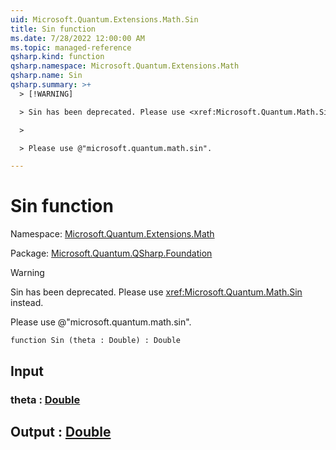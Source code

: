 ```yaml
---
uid: Microsoft.Quantum.Extensions.Math.Sin
title: Sin function
ms.date: 7/28/2022 12:00:00 AM
ms.topic: managed-reference
qsharp.kind: function
qsharp.namespace: Microsoft.Quantum.Extensions.Math
qsharp.name: Sin
qsharp.summary: >+
  > [!WARNING]

  > Sin has been deprecated. Please use <xref:Microsoft.Quantum.Math.Sin> instead.

  >

  > Please use @"microsoft.quantum.math.sin".

---
```


# Sin function

Namespace: [Microsoft.Quantum.Extensions.Math](xref:Microsoft.Quantum.Extensions.Math)

Package: [Microsoft.Quantum.QSharp.Foundation](https://nuget.org/packages/Microsoft.Quantum.QSharp.Foundation)


> [!WARNING]
> Sin has been deprecated. Please use <xref:Microsoft.Quantum.Math.Sin> instead.
>
> Please use @"microsoft.quantum.math.sin".



```qsharp
function Sin (theta : Double) : Double
```


## Input

### theta : [Double](xref:microsoft.quantum.qsharp.valueliterals#double-literals)





## Output : [Double](xref:microsoft.quantum.qsharp.valueliterals#double-literals)

